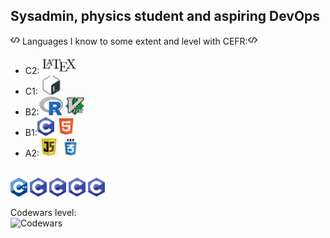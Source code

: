 ## Sysadmin, physics student and aspiring DevOps
<!--
**birrabenzina/birrabenzina** is a ✨ _special_ ✨ repository because its `README.md` (this file) appears on your GitHub profile.

Here are some ideas to get you started:

- 🔭 I’m currently working on ...
- 🌱 I’m currently learning ...
- 👯 I’m looking to collaborate on ...
- 🤔 I’m looking for help with ...
- 💬 Ask me about ...
- 📫 How to reach me: ...
- 😄 Pronouns: ...
- ⚡ Fun fact: ...
-->
<img height="15" src="./icons/coding.png"> Languages I know to some extent and level with CEFR:<img height="15" src="/icons/coding.png"><br>
<ul>
	<li>C2:<code><img height="30" src="./icons/latex.png" alt="LaTeX"></code></li>
	<li>C1:<code><img height="30" src="./icons/bash.png" alt="Shell"></code></li>
	<li>B2:<code><img height="30" src="./icons/r.svg" alt="R"></code> <code><img height="30" src="./icons/vim.svg" alt="Vimscript"></code></li>
	<li>B1:<code><img height="30" src="./icons/c.png" alt="C"></code> <code><img height="30" src="./icons/html.png" alt="HTML"></code></li>
	<li>A2:<code><img height="30" src="./icons/js.png" alt="JavaScript"></code> <code><img height="30" src=./icons/css.png" alt="CSS"></code></li>
</ul>
<br>
<code><img height="30" src="./icons/cpp.png" alt="C++"></code>
<code><img height="30" src="./icons/c.png" alt="Lua"></code>
<code><img height="30" src="./icons/c.png" alt="C"></code>
<code><img height="30" src="./icons/c.png" alt="C"></code>
<code><img height="30" src="./icons/c.png" alt="C"></code>

Codewars level:<br>
<img src="https://www.codewars.com/users/birrabenzina/badges/small" alt="Codewars"><br>

